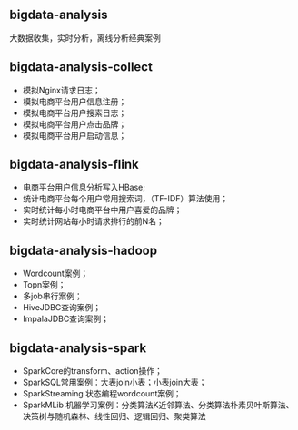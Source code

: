 ## bigdata-analysis
  大数据收集，实时分析，离线分析经典案例
## bigdata-analysis-collect
*  模拟Nginx请求日志；
*  模拟电商平台用户信息注册；
*  模拟电商平台用户搜索日志；
*  模拟电商平台用户点击品牌；
*  模拟电商平台用户启动信息；
## bigdata-analysis-flink
* 电商平台用户信息分析写入HBase;
* 统计电商平台每个用户常用搜索词，（TF-IDF）算法使用；
* 实时统计每小时电商平台中用户喜爱的品牌；
* 实时统计网站每小时请求排行的前N名；
## bigdata-analysis-hadoop
* Wordcount案例；
* Topn案例；
* 多job串行案例；
* HiveJDBC查询案例；
* ImpalaJDBC查询案例；
## bigdata-analysis-spark
* SparkCore的transform、action操作；
* SparkSQL常用案例：大表join小表；小表join大表；
* SparkStreaming 状态编程wordcount案例；
* SparkMLib 机器学习案例：分类算法K近邻算法、分类算法朴素贝叶斯算法、决策树与随机森林、线性回归、逻辑回归、聚类算法
